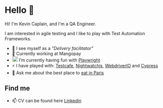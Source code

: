 # Hello 👋

Hi! I'm Kevin Caplain, and I'm a QA Engineer. 

I am interested in agile testing and I like to play with Test Automation Frameworks.

- 🐛 I see myself as a _"Delivery facilitator"_
- 🏢 Currently working at Mangopay
- <img width="18px" src="https://miro.medium.com/max/400/1*9L9CKODdyyGiX1iAwwtdYg.png" alt="Playwright logo"/> I’m currently having fun with [Playwright](https://playwrigh)
- ⚡ I have played with: [Testcafe](https://testcafe.io/), [Nightwatchjs](https://nightwatchjs.org/), [WebdriverIO](https://webdriver.io/) and [Cypress](https://www.cypress.io/)
- 💬 Ask me about the best place to [eat in Paris](https://www.google.com/maps/d/edit?mid=1ZAS5eHh9vvMY88QE3eSaqTS7JIqL4wE&ll=48.85682379079273%2C2.328863200000022&z=14)
  
## Find me
- 📫 CV can be found here [Linkedin](https://www.linkedin.com/in/kevincaplain/)

